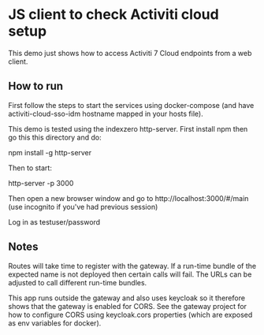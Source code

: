 # JS client to check Activiti cloud setup

This demo just shows how to access Activiti 7 Cloud endpoints from a web client.

## How to run

First follow the steps to start the services using docker-compose (and have activiti-cloud-sso-idm hostname mapped in your hosts file).

This demo is tested using the indexzero http-server. First install npm then go this this directory and do:

npm install -g http-server

Then to start:

http-server -p 3000

Then open a new browser window and go to http://localhost:3000/#/main  (use incognito if you've had previous session)

Log in as testuser/password

## Notes

Routes will take time to register with the gateway. If a run-time bundle of the expected name is not deployed then certain calls will fail. The URLs can be adjusted to call different run-time bundles.

This app runs outside the gateway and also uses keycloak so it therefore shows that the gateway is enabled for CORS. See the gateway project for how to configure CORS using keycloak.cors properties (which are exposed as env variables for docker).